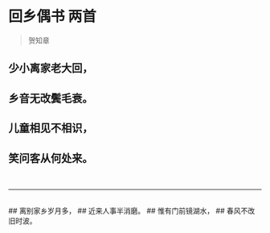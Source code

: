 # 回乡偶书 两首
> 贺知章

## 少小离家老大回，
## 乡音无改鬓毛衰。
## 儿童相见不相识，
## 笑问客从何处来。
<br>
<hr>
<br>
## 离别家乡岁月多，
## 近来人事半消磨。
## 惟有门前镜湖水，
## 春风不改旧时波。